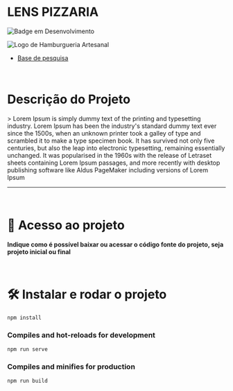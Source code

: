 

# LENS PIZZARIA

![Badge em Desenvolvimento](http://img.shields.io/static/v1?label=STATUS&message=EM%20DESENVOLVIMENTO&color=brown&style=for-the-badge)

![Logo de Hamburgueria Artesanal](https://user-images.githubusercontent.com/105603692/210268808-248733a8-581e-45b3-8d84-085c24c7cede.png)

* [Base de pesquisa](https://github.com/Vbrand01/lens-pizzaria/edit/main/README.md)

<br>

<h1>Descrição do Projeto</h1>
> Lorem Ipsum is simply dummy text of the printing and typesetting industry. Lorem Ipsum has been the industry's standard dummy text ever since the 1500s, when an unknown printer took a galley of type and scrambled it to make a type specimen book. It has survived not only five centuries, but also the leap into electronic typesetting, remaining essentially unchanged. It was popularised in the 1960s with the release of Letraset sheets containing Lorem Ipsum passages, and more recently with desktop publishing software like Aldus PageMaker including versions of Lorem Ipsum


<hr>
<br>

# 📁 Acesso ao projeto

**Indique como é possível baixar ou acessar o código fonte do projeto, seja projeto inicial ou final**

<br>

# 🛠️ Instalar e rodar o projeto

```
npm install
```

### Compiles and hot-reloads for development
```
npm run serve
```

### Compiles and minifies for production
```
npm run build
```
